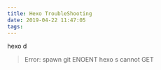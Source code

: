 ```yaml
---
title: Hexo TroubleShooting
date: 2019-04-22 11:47:05
tags:
---
```

hexo d
> Error: spawn git ENOENT
hexo s
> cannot GET 
